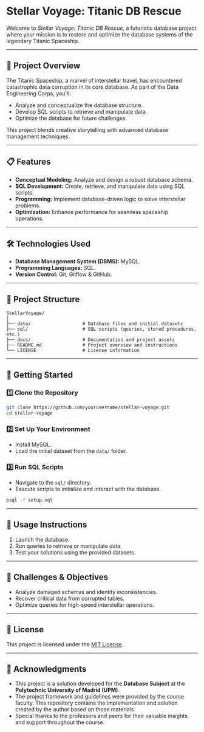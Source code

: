 
# Stellar Voyage: Titanic DB Rescue

Welcome to *Stellar Voyage: Titanic DB Rescue*, a futuristic database project where your mission is to restore and optimize the database systems of the legendary Titanic Spaceship.

---

## 🚀 **Project Overview**
The Titanic Spaceship, a marvel of interstellar travel, has encountered catastrophic data corruption in its core database. As part of the Data Engineering Corps, you'll:
- Analyze and conceptualize the database structure.
- Develop SQL scripts to retrieve and manipulate data.
- Optimize the database for future challenges.

This project blends creative storytelling with advanced database management techniques.

---

## 📋 **Features**
- **Conceptual Modeling:** Analyze and design a robust database schema.
- **SQL Development:** Create, retrieve, and manipulate data using SQL scripts.
- **Programming:** Implement database-driven logic to solve interstellar problems.
- **Optimization:** Enhance performance for seamless spaceship operations.

---

## 🛠 **Technologies Used**
- **Database Management System (DBMS):** MySQL.
- **Programming Languages:** SQL.
- **Version Control:** Git, Gitflow & GitHub.

---

## 📂 **Project Structure**
```
StellarVoyage/
│
├── data/                   # Database files and initial datasets  
├── sql/                    # SQL scripts (queries, stored procedures, etc.)  
├── docs/                   # Documentation and project assets
├── README.md               # Project overview and instructions  
└── LICENSE                 # License information  
```  

---

## 🚀 **Getting Started**

### 1️⃣ **Clone the Repository**
```bash
git clone https://github.com/yourusername/stellar-voyage.git
cd stellar-voyage
```  

### 2️⃣ **Set Up Your Environment**
- Install MySQL.
- Load the initial dataset from the `data/` folder.

### 3️⃣ **Run SQL Scripts**
- Navigate to the `sql/` directory.
- Execute scripts to initialize and interact with the database.
```bash
psql -f setup.sql
```  

---

## 📜 **Usage Instructions**
1. Launch the database.
2. Run queries to retrieve or manipulate data.
3. Test your solutions using the provided datasets.

---

## 🧠 **Challenges & Objectives**
- Analyze damaged schemas and identify inconsistencies.
- Recover critical data from corrupted tables.
- Optimize queries for high-speed interstellar operations.

---

## 📄 **License**
This project is licensed under the [MIT License](LICENSE).

---

## 🌌 **Acknowledgments**
- This project is a solution developed for the **Database Subject** at the **Polytechnic University of Madrid (UPM)**.
- The project framework and guidelines were provided by the course faculty. This repository contains the implementation and solution created by the author based on those materials.
- Special thanks to the professors and peers for their valuable insights and support throughout the course.  

